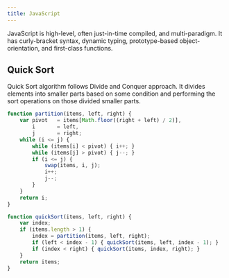 ```yaml
---
title: JavaScript
---
```


JavaScript is high-level, often just-in-time compiled, and multi-paradigm. It has curly-bracket syntax, dynamic typing, prototype-based object-orientation, and first-class functions.


## Quick Sort

Quick Sort algorithm follows Divide and Conquer approach. It divides elements into smaller parts based on some condition and performing the sort operations on those divided smaller parts.

```javascript
function partition(items, left, right) {
    var pivot   = items[Math.floor((right + left) / 2)],
        i       = left,
        j       = right;
    while (i <= j) {
        while (items[i] < pivot) { i++; }
        while (items[j] > pivot) { j--; }
        if (i <= j) {
            swap(items, i, j);
            i++;
            j--;
        }
    }
    return i;
}

function quickSort(items, left, right) {
    var index;
    if (items.length > 1) {
        index = partition(items, left, right);
        if (left < index - 1) { quickSort(items, left, index - 1); }
        if (index < right) { quickSort(items, index, right); }
    }
    return items;
}
```
